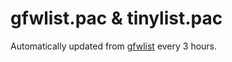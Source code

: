 # gfwlist.pac & tinylist.pac

Automatically updated from [gfwlist](https://github.com/gfwlist/gfwlist) every 3 hours.
